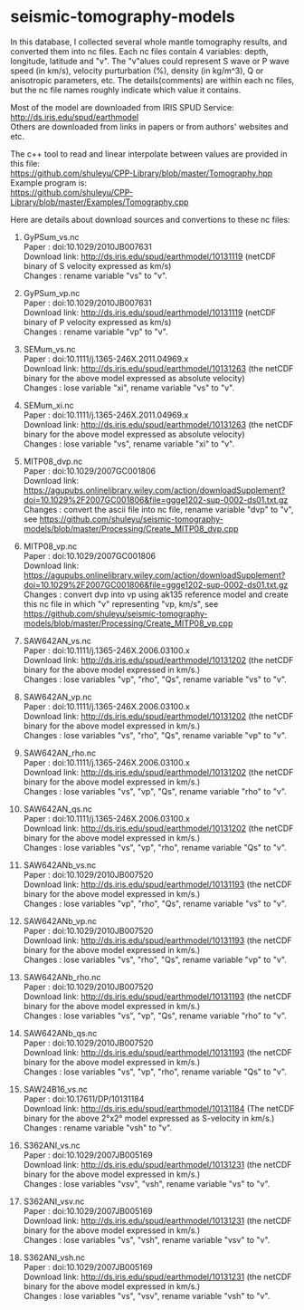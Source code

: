 # seismic-tomography-models

In this database, I collected several whole mantle tomography results, and
converted them into nc files. Each nc files contain 4 variables: depth,
longitude, latitude and "v". The "v"alues could represent S wave or P wave
speed (in km/s), velocity purturbation (%), density (in kg/m^3), Q or
anisotropic parameters, etc. The details(comments) are within each nc files,
but the nc file names roughly indicate which value it contains.

Most of the model are downloaded from IRIS SPUD Service:\
http://ds.iris.edu/spud/earthmodel \
Others are downloaded from links in papers or from authors' websites and etc.

The c++ tool to read and linear interpolate between values are provided in this file:\
https://github.com/shuleyu/CPP-Library/blob/master/Tomography.hpp
Example program is:\
https://github.com/shuleyu/CPP-Library/blob/master/Examples/Tomography.cpp

Here are details about download sources and convertions to these nc files:

1. GyPSum_vs.nc\
Paper        : doi:10.1029/2010JB007631\
Download link: http://ds.iris.edu/spud/earthmodel/10131119 (netCDF binary of S velocity expressed as km/s)\
Changes      : rename variable "vs" to "v".

2. GyPSum_vp.nc\
Paper        : doi:10.1029/2010JB007631\
Download link: http://ds.iris.edu/spud/earthmodel/10131119 (netCDF binary of P velocity expressed as km/s)\
Changes      : rename variable "vp" to "v".

3. SEMum_vs.nc\
Paper        : doi:10.1111/j.1365-246X.2011.04969.x\
Download link: http://ds.iris.edu/spud/earthmodel/10131263 (the netCDF binary for the above model expressed as absolute velocity)\
Changes      : lose variable "xi", rename variable "vs" to "v".

4. SEMum_xi.nc\
Paper        : doi:10.1111/j.1365-246X.2011.04969.x\
Download link: http://ds.iris.edu/spud/earthmodel/10131263 (the netCDF binary for the above model expressed as absolute velocity)\
Changes      : lose variable "vs", rename variable "xi" to "v".

5. MITP08_dvp.nc\
Paper        : doi:10.1029/2007GC001806\
Download link: https://agupubs.onlinelibrary.wiley.com/action/downloadSupplement?doi=10.1029%2F2007GC001806&file=ggge1202-sup-0002-ds01.txt.gz
Changes      : convert the ascii file into nc file, rename variable "dvp" to "v", see https://github.com/shuleyu/seismic-tomography-models/blob/master/Processing/Create_MITP08_dvp.cpp

6. MITP08_vp.nc\
Paper        : doi:10.1029/2007GC001806\
Download link: https://agupubs.onlinelibrary.wiley.com/action/downloadSupplement?doi=10.1029%2F2007GC001806&file=ggge1202-sup-0002-ds01.txt.gz
Changes      : convert dvp into vp using ak135 reference model and create this nc file in which "v" representing "vp, km/s", see https://github.com/shuleyu/seismic-tomography-models/blob/master/Processing/Create_MITP08_vp.cpp

7. SAW642AN_vs.nc\
Paper        : doi:10.1111/j.1365-246X.2006.03100.x\
Download link: http://ds.iris.edu/spud/earthmodel/10131202 (the netCDF binary for the above model expressed in km/s.)\
Changes      : lose variables "vp", "rho", "Qs", rename variable "vs" to "v".

8. SAW642AN_vp.nc\
Paper        : doi:10.1111/j.1365-246X.2006.03100.x\
Download link: http://ds.iris.edu/spud/earthmodel/10131202 (the netCDF binary for the above model expressed in km/s.)\
Changes      : lose variables "vs", "rho", "Qs", rename variable "vp" to "v".

9. SAW642AN_rho.nc\
Paper        : doi:10.1111/j.1365-246X.2006.03100.x\
Download link: http://ds.iris.edu/spud/earthmodel/10131202 (the netCDF binary for the above model expressed in km/s.)\
Changes      : lose variables "vs", "vp", "Qs", rename variable "rho" to "v".

10. SAW642AN_qs.nc\
Paper        : doi:10.1111/j.1365-246X.2006.03100.x\
Download link: http://ds.iris.edu/spud/earthmodel/10131202 (the netCDF binary for the above model expressed in km/s.)\
Changes      : lose variables "vs", "vp", "rho", rename variable "Qs" to "v".

11. SAW642ANb_vs.nc\
Paper        : doi:10.1029/2010JB007520\
Download link: http://ds.iris.edu/spud/earthmodel/10131193 (the netCDF binary for the above model expressed in km/s.)\
Changes      : lose variables "vp", "rho", "Qs", rename variable "vs" to "v".

12. SAW642ANb_vp.nc\
Paper        : doi:10.1029/2010JB007520\
Download link: http://ds.iris.edu/spud/earthmodel/10131193 (the netCDF binary for the above model expressed in km/s.)\
Changes      : lose variables "vs", "rho", "Qs", rename variable "vp" to "v".

13. SAW642ANb_rho.nc\
Paper        : doi:10.1029/2010JB007520\
Download link: http://ds.iris.edu/spud/earthmodel/10131193 (the netCDF binary for the above model expressed in km/s.)\
Changes      : lose variables "vs", "vp", "Qs", rename variable "rho" to "v".

14. SAW642ANb_qs.nc\
Paper        : doi:10.1029/2010JB007520\
Download link: http://ds.iris.edu/spud/earthmodel/10131193 (the netCDF binary for the above model expressed in km/s.)\
Changes      : lose variables "vs", "vp", "rho", rename variable "Qs" to "v".

15. SAW24B16_vs.nc\
Paper        : doi:10.17611/DP/10131184\
Download link: http://ds.iris.edu/spud/earthmodel/10131184 (The netCDF binary for the above 2°x2° model expressed as S-velocity in km/s.)\
Changes      : rename variable "vsh" to "v".

16. S362ANI_vs.nc\
Paper        : doi:10.1029/2007JB005169\
Download link: http://ds.iris.edu/spud/earthmodel/10131231 (the netCDF binary for the above model expressed in km/s.)\
Changes      : lose variables "vsv", "vsh", rename variable "vs" to "v".

17. S362ANI_vsv.nc\
Paper        : doi:10.1029/2007JB005169\
Download link: http://ds.iris.edu/spud/earthmodel/10131231 (the netCDF binary for the above model expressed in km/s.)\
Changes      : lose variables "vs", "vsh", rename variable "vsv" to "v".

18. S362ANI_vsh.nc\
Paper        : doi:10.1029/2007JB005169\
Download link: http://ds.iris.edu/spud/earthmodel/10131231 (the netCDF binary for the above model expressed in km/s.)\
Changes      : lose variables "vs", "vsv", rename variable "vsh" to "v".
